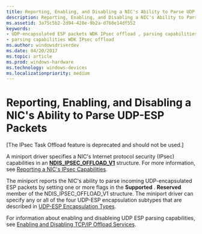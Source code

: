 ```yaml
---
title: Reporting, Enabling, and Disabling a NIC's Ability to Parse UDP-ESP Packets
description: Reporting, Enabling, and Disabling a NIC's Ability to Parse UDP-ESP Packets
ms.assetid: 3a75c5b2-2d94-428e-9b2a-d760e14df552
keywords:
- UDP-encapsulated ESP packets WDK IPsec offload , parsing capabilities
- parsing capabilities WDK IPsec offload
ms.author: windowsdriverdev
ms.date: 04/20/2017
ms.topic: article
ms.prod: windows-hardware
ms.technology: windows-devices
ms.localizationpriority: medium
---
```


# Reporting, Enabling, and Disabling a NIC's Ability to Parse UDP-ESP Packets

\[The IPsec Task Offload feature is deprecated and should not be used.\]




A miniport driver specifies a NIC's Internet protocol security (IPsec) capabilities in an [**NDIS\_IPSEC\_OFFLOAD\_V1**](https://msdn.microsoft.com/library/windows/hardware/ff565796) structure. For more information, see [Reporting a NIC's IPsec Capabilities](reporting-a-nic-s-ipsec-capabilities.md).

The miniport reports the NIC's ability to parse incoming UDP-encapsulated ESP packets by setting one or more flags in the **Supported** . **Reserved** member of the NDIS\_IPSEC\_OFFLOAD\_V1 structure. The miniport driver can specify any or all of the four UDP-ESP encapsulation subtypes that are described in [UDP-ESP Encapsulation Types](udp-esp-encapsulation-types.md).

For information about enabling and disableing UDP ESP parsing capabilities, see [Enabling and Disabling TCP/IP Offload Services](enabling-and-disabling-task-offload-services.md).

 

 





